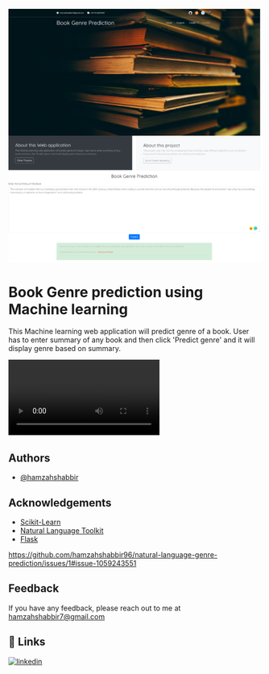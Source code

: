 


![Logo](images/ss.png)

    
# Book Genre prediction using Machine learning

This Machine learning web application will predict genre of a book. User has to enter summary of any book and then click 'Predict genre' and it will display genre based on summary.  


![Demo Video](https://user-images.githubusercontent.com/57156954/142742750-31003d74-91c3-4671-96bc-fd1080a88dfa.mp4)


## Authors

- [@hamzahshabbir](https://www.linkedin.com/in/hamzah-shabbir-108765a5/)

  
## Acknowledgements

 - [Scikit-Learn](https://scikit-learn.org/stable/)
 - [Natural Language Toolkit](https://www.nltk.org/)
 - [Flask](https://flask.palletsprojects.com/en/2.0.x/)

  
https://github.com/hamzahshabbir96/natural-language-genre-prediction/issues/1#issue-1059243551

  
## Feedback

If you have any feedback, please reach out to me at hamzahshabbir7@gmail.com

  
## 🔗 Links
[![linkedin](https://img.shields.io/badge/linkedin-0A66C2?style=for-the-badge&logo=linkedin&logoColor=white)](https://www.linkedin.com/in/hamzah-shabbir-108765a5/)

  

